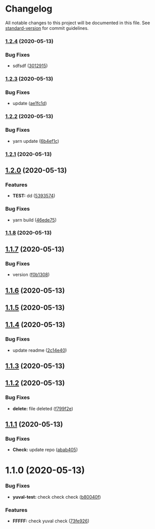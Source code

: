# Changelog

All notable changes to this project will be documented in this file. See [standard-version](https://github.com/conventional-changelog/standard-version) for commit guidelines.

### [1.2.4](https://github.com/Yuvalke/playkit-common/compare/v1.2.3...v1.2.4) (2020-05-13)


### Bug Fixes

* sdfsdf ([3012915](https://github.com/Yuvalke/playkit-common/commit/3012915defd226fac2704bfd4111e0f79c8cda97))

### [1.2.3](https://github.com/Yuvalke/playkit-common/compare/v1.2.2...v1.2.3) (2020-05-13)


### Bug Fixes

* update ([ae1fc1d](https://github.com/Yuvalke/playkit-common/commit/ae1fc1d0a0295c83fe6b53f1d3d48709f3654b5c))

### [1.2.2](https://github.com/Yuvalke/playkit-common/compare/v1.2.1...v1.2.2) (2020-05-13)


### Bug Fixes

* yarn update ([6b4ef1c](https://github.com/Yuvalke/playkit-common/commit/6b4ef1c28571304b2ae750c517091cfe0f9239db))

### [1.2.1](https://github.com/Yuvalke/playkit-common/compare/v1.2.0...v1.2.1) (2020-05-13)

## [1.2.0](https://github.com/Yuvalke/playkit-common/compare/v1.1.8...v1.2.0) (2020-05-13)


### Features

* **TEST:** dd ([5393574](https://github.com/Yuvalke/playkit-common/commit/539357434fa2f5d8ddfa0eef5d58d36b20b31d5a))


### Bug Fixes

* yarn build ([46ede75](https://github.com/Yuvalke/playkit-common/commit/46ede75d1943f1e052b977e948824e6dfe2a667c))

### [1.1.8](https://github.com/Yuvalke/playkit-common/compare/v1.1.7...v1.1.8) (2020-05-13)

<a name="1.1.7"></a>
## [1.1.7](https://github.com/Yuvalke/playkit-common/compare/v1.1.6...v1.1.7) (2020-05-13)


### Bug Fixes

* version ([f0b1308](https://github.com/Yuvalke/playkit-common/commit/f0b1308))



<a name="1.1.6"></a>
## [1.1.6](https://github.com/Yuvalke/playkit-common/compare/v1.1.5...v1.1.6) (2020-05-13)



<a name="1.1.5"></a>
## [1.1.5](https://github.com/Yuvalke/playkit-common/compare/v1.1.4...v1.1.5) (2020-05-13)



<a name="1.1.4"></a>
## [1.1.4](https://github.com/Yuvalke/playkit-common/compare/v1.1.3...v1.1.4) (2020-05-13)


### Bug Fixes

* update readme ([2c14e40](https://github.com/Yuvalke/playkit-common/commit/2c14e40))



<a name="1.1.3"></a>
## [1.1.3](https://github.com/Yuvalke/playkit-common/compare/v1.1.2...v1.1.3) (2020-05-13)



<a name="1.1.2"></a>
## [1.1.2](https://github.com/Yuvalke/playkit-common/compare/v1.1.1...v1.1.2) (2020-05-13)


### Bug Fixes

* **delete:** file deleted ([f799f2e](https://github.com/Yuvalke/playkit-common/commit/f799f2e))



<a name="1.1.1"></a>
## [1.1.1](https://github.com/Yuvalke/playkit-common/compare/v1.1.0...v1.1.1) (2020-05-13)


### Bug Fixes

* **Check:** update repo ([abab405](https://github.com/Yuvalke/playkit-common/commit/abab405))



<a name="1.1.0"></a>
# 1.1.0 (2020-05-13)


### Bug Fixes

* **yuval-test:** check check check ([b80040f](https://github.com/Yuvalke/playkit-common/commit/b80040f))


### Features

* **FFFFF:** check yuval check ([73fe926](https://github.com/Yuvalke/playkit-common/commit/73fe926))
